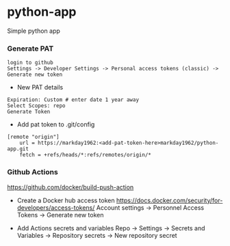 # python-app
Simple python app

### Generate PAT
```
login to github
Settings -> Developer Settings -> Personal access tokens (classic) -> Generate new token
```
* New PAT details
```
Expiration: Custom # enter date 1 year away
Select Scopes: repo
Generate Token
```
* Add pat token to .git/config
```
[remote "origin"]
	url = https://markday1962:<add-pat-token-here>markday1962/python-app.git
	fetch = +refs/heads/*:refs/remotes/origin/*
```


### Github Actions
https://github.com/docker/build-push-action

* Create a Docker hub access token
https://docs.docker.com/security/for-developers/access-tokens/
Account settings -> Personnel Access Tokens -> Generate new token

* Add Actions secrets and variables
Repo -> Settings -> Secrets and Variables -> Repository secrets -> New repository secret
